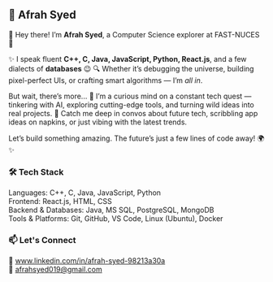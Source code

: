 
## 🚀 Afrah Syed

👋 Hey there! I’m **Afrah Syed**, a Computer Science explorer at FAST-NUCES 🚀

✨ I speak fluent **C++, C, Java, JavaScript, Python, React.js**, and a few dialects of **databases** 😉
🔍 Whether it’s debugging the universe, building pixel-perfect UIs, or crafting smart algorithms — I’m *all in*.

But wait, there’s more...
🧠 I’m a curious mind on a constant tech quest — tinkering with AI, exploring cutting-edge tools, and turning wild ideas into real projects.
💬 Catch me deep in convos about future tech, scribbling app ideas on napkins, or just vibing with the latest trends.

Let’s build something amazing. The future’s just a few lines of code away! 🌍✨

### 🛠 Tech Stack
Languages: C++, C, Java, JavaScript, Python <br>
Frontend: React.js, HTML, CSS<br>
Backend & Databases: Java, MS SQL, PostgreSQL, MongoDB<br>
Tools & Platforms: Git, GitHub, VS Code, Linux (Ubuntu), Docker<br>

### 📫 Let's Connect
💼 www.linkedin.com/in/afrah-syed-98213a30a<br>
📧 afrahsyed019@gmail.com



